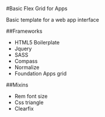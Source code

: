 #Basic Flex Grid for Apps

Basic template for a web app interface

##Frameworks
- HTML5 Boilerplate
- Jquery
- SASS
- Compass
- Normalize
- Foundation Apps grid

##Mixins
- Rem font size
- Css triangle
- Clearfix
